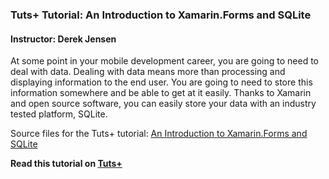### Tuts+ Tutorial: An Introduction to Xamarin.Forms and SQLite

#### Instructor: Derek Jensen

At some point in your mobile development career, you are going to need to deal with data. Dealing with data means more than processing and displaying information to the end user. You are going to need to store this information somewhere and be able to get at it easily. Thanks to Xamarin and open source software, you can easily store your data with an industry tested platform, SQLite.

Source files for the Tuts+ tutorial: [An Introduction to Xamarin.Forms and SQLite](http://code.tutsplus.com/tutorials/an-introduction-to-xamarinforms-and-sqlite--cms-23020)

**Read this tutorial on [Tuts+](https://code.tutsplus.com)**
